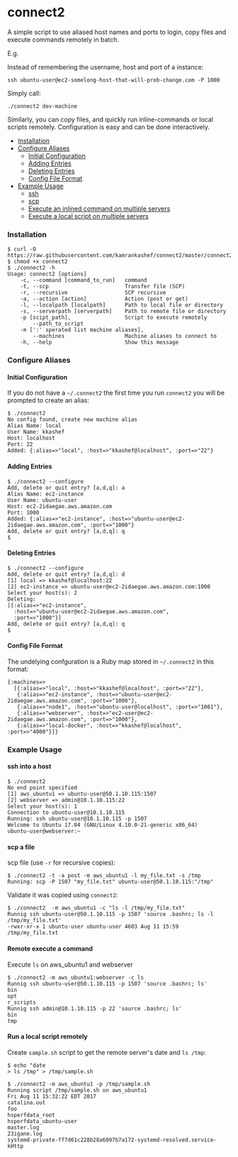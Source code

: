 # connect2

A simple script to use aliased host names and ports to login, copy files and execute commands remotely in batch.

E.g. 

Instead of remembering the username, host and port of a instance:

`ssh ubuntu-user@ec2-somelong-host-that-will-prob-change.com -P 1000`

Simply call:

`./connect2 dev-machine`

Similarly, you can copy files, and quickly run inline-commands or local scripts remotely.  Configuration is easy and can be done interactively.

- [Installation](#installation)
- [Configure Aliases](#configure-aliases)
  - [Initial Configuration](#initial-configuration)
  - [Adding Entries](#adding-entries)
  - [Deleting Entries](#deleting-entries)
  - [Config File Format](#config-file-format)
- [Example Usage](#example-usage)
  - [ssh](#ssh-into-a-host)
  - [scp](#scp-a-file)
  - [Execute an inlined command on multiple servers](#remote-execute-a-command)
  - [Execute a local script on multiple servers](#run-a-local-script-remotely)


### Installation
```
$ curl -O https://raw.githubusercontent.com/kamrankashef/connect2/master/connect2 
$ chmod +x connect2 
$ ./connect2 -h
Usage: connect2 [options]
    -c, --command [command_to_run]   command
    -t, --scp                        Transfer file (SCP)
    -r, --recursive                  SCP recursive
    -a, --action [action]            Action (post or get)
    -l, --localpath [localpath]      Path to local file or directory
    -s, --serverpath [serverpath]    Path to remote file or directory
    -p [scipt_path],                 Script to execute remotely
        --path_to_script
    -m [':' sperated list machine aliases],
        --machines                   Machine aliases to connect to
    -h, --help                       Show this message
```

### Configure Aliases

#### Initial Configuration

If you do not have a `~/.connect2` the first time you run `connect2` you will be prompted to create an alias:

```
$ ./connect2 
No config found, create new machine alias
Alias Name: local
User Name: kkashef
Host: localhost
Port: 22
Added: {:alias=>"local", :host=>"kkashef@localhost", :port=>"22"}
```

#### Adding Entries

```
$ ./connect2 --configure
Add, delete or quit entry? [a,d,q]: a
Alias Name: ec2-instance  
User Name: ubuntu-user
Host: ec2-2idaegae.aws.amazon.com
Port: 1000
Added: {:alias=>"ec2-instance", :host=>"ubuntu-user@ec2-2idaegae.aws.amazon.com", :port=>"1000"}
Add, delete or quit entry? [a,d,q]: q
$
```

#### Deleting Entries

```
$ ./connect2 --configure
Add, delete or quit entry? [a,d,q]: d
[1] local => kkashef@localhost:22
[2] ec2-instance => ubuntu-user@ec2-2idaegae.aws.amazon.com:1000
Select your host(s): 2
Deleting:
[{:alias=>"ec2-instance",
  :host=>"ubuntu-user@ec2-2idaegae.aws.amazon.com",
  :port=>"1000"}]
Add, delete or quit entry? [a,d,q]: q
$
```

#### Config File Format

The undelying confguration is a Ruby map stored in `~/.connect2` in this format:

```
{:machines=>
  [{:alias=>"local", :host=>"kkashef@localhost", :port=>"22"},
   {:alias=>"ec2-instance", :host=>"ubuntu-user@ec2-2idaegae.aws.amazon.com", :port=>"1000"},
   {:alias=>"node1", :host=>"ubuntu-user@localhost", :port=>"1001"},
   {:alias=>"webserver", :host=>"ec2-user@ec2-2idaegae.aws.amazon.com", :port=>"1000"},
   {:alias=>"local-docker", :host=>"kkashef@localhost", :port=>"4000"}]}
```

### Example Usage

#### ssh into a host

```
$ ./connect2 
No end point specified
[1] aws_ubuntu1 => ubuntu-user@50.1.10.115:1507
[2] webserver => admin@10.1.10.115:22
Select your host(s): 1
Connection to ubuntu-user@10.1.10.115
Running: ssh ubuntu-user@10.1.10.115 -p 1507
Welcome to Ubuntu 17.04 (GNU/Linux 4.10.0-21-generic x86_64)
ubuntu-user@webserver:~
```

#### scp a file
scp file (use `-r` for recursive copies):
```
$ ./connect2 -t -a post -m aws_ubuntu1 -l my_file.txt -s /tmp
Running: scp -P 1507 "my_file.txt" ubuntu-user@50.1.10.115:"/tmp"
```

Validate it was copied using `connect2`:
```
$ ./connect2  -m aws_ubuntu1 -c "ls -l /tmp/my_file.txt"
Runnig ssh ubuntu-user@50.1.10.115 -p 1507 'source .bashrc; ls -l /tmp/my_file.txt'
-rwxr-xr-x 1 ubuntu-user ubuntu-user 4603 Aug 11 15:59 /tmp/my_file.txt
```

#### Remote execute a command

Execute `ls` on aws_ubuntu1 and webserver

```
$ ./connect2 -m aws_ubuntu1:webserver -c ls
Runnig ssh ubuntu-user@50.1.10.115 -p 1507 'source .bashrc; ls' 
bin
opt
r_scripts
Runnig ssh admin@10.1.10.115 -p 22 'source .bashrc; ls' 
bin
tmp
```

#### Run a local script remotely

Create `sample.sh` script to get the remote server's date and `ls /tmp`:

```
$ echo "date
> ls /tmp" > /tmp/sample.sh

$ ./connect2 -m aws_ubuntu1 -p /tmp/sample.sh 
Running script /tmp/sample.sh on aws_ubuntu1
Fri Aug 11 15:32:22 EDT 2017
catalina.out
foo
hsperfdata_root
hsperfdata_ubuntu-user
master.log
23igane.log
systemd-private-ff7d61c228b28a6097b7a172-systemd-resolved.service-kHttp
```
